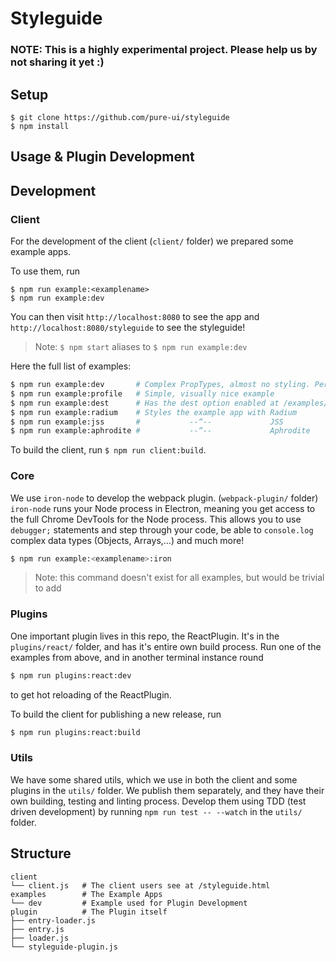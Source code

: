 # Styleguide

### NOTE: This is a highly experimental project. Please help us by not sharing it yet :)

## Setup

```
$ git clone https://github.com/pure-ui/styleguide
$ npm install
```

## Usage & Plugin Development

## Development

### Client

For the development of the client (`client/` folder) we prepared some example apps.

To use them, run

```
$ npm run example:<examplename>
$ npm run example:dev
```

You can then visit `http://localhost:8080` to see the app and `http://localhost:8080/styleguide` to see the styleguide!

> Note: `$ npm start` aliases to `$ npm run example:dev`

Here the full list of examples:

```sh
$ npm run example:dev       # Complex PropTypes, almost no styling. Perfect for dev
$ npm run example:profile   # Simple, visually nice example
$ npm run example:dest      # Has the dest option enabled at /examples/
$ npm run example:radium    # Styles the example app with Radium
$ npm run example:jss       #           --“--             JSS
$ npm run example:aphrodite #           --“--             Aphrodite
```

To build the client, run `$ npm run client:build`.

### Core

We use `iron-node` to develop the webpack plugin. (`webpack-plugin/` folder) `iron-node` runs your Node process in Electron, meaning you get access to the full Chrome DevTools for the Node process. This allows you to use `debugger;` statements and step through your code, be able to `console.log` complex data types (Objects, Arrays,…) and much more!

```sh
$ npm run example:<examplename>:iron
```

> Note: this command doesn't exist for all examples, but would be trivial to add

### Plugins

One important plugin lives in this repo, the ReactPlugin. It's in the `plugins/react/` folder, and has it's entire own build process. Run one of the examples from above, and in another terminal instance round

```sh
$ npm run plugins:react:dev
```

to get hot reloading of the ReactPlugin.

To build the client for publishing a new release, run

```sh
$ npm run plugins:react:build
```

### Utils

We have some shared utils, which we use in both the client and some plugins in the `utils/` folder. We publish them separately, and they have their own building, testing and linting process. Develop them using TDD (test driven development) by running `npm run test -- --watch` in the `utils/` folder.

## Structure

```
client
└── client.js   # The client users see at /styleguide.html
examples        # The Example Apps
└── dev         # Example used for Plugin Development
plugin          # The Plugin itself
├── entry-loader.js
├── entry.js
├── loader.js
└── styleguide-plugin.js
```
